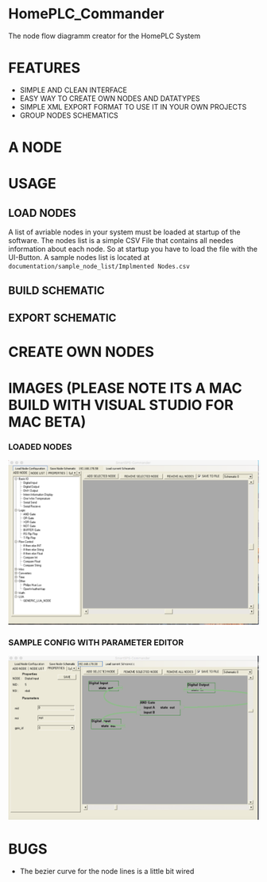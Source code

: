 # HomePLC_Commander
The node flow diagramm creator for the HomePLC System

# FEATURES
* SIMPLE AND CLEAN INTERFACE
* EASY WAY TO CREATE OWN NODES AND DATATYPES
* SIMPLE XML EXPORT FORMAT TO USE IT IN YOUR OWN PROJECTS
* GROUP NODES SCHEMATICS

# A NODE


# USAGE
## LOAD NODES
A list of avriable nodes in your system must be loaded at startup of the software.
The nodes list is a simple CSV File that contains all needes information about each node.
So at startup you have to load the file with the UI-Button.
A sample nodes list is located at `documentation/sample_node_list/Implmented Nodes.csv`

## BUILD SCHEMATIC
## EXPORT SCHEMATIC

# CREATE OWN NODES



# IMAGES (PLEASE NOTE ITS A MAC BUILD WITH VISUAL STUDIO FOR MAC BETA)
###  LOADED NODES
![Gopher image](documentation/screenshots/screen_node_list_open.png)

###  SAMPLE CONFIG WITH PARAMETER EDITOR
![Gopher image](/documentation/screenshots/screen_sample_schem_param.png)


# BUGS
* The bezier curve for the node lines is a little bit wired
